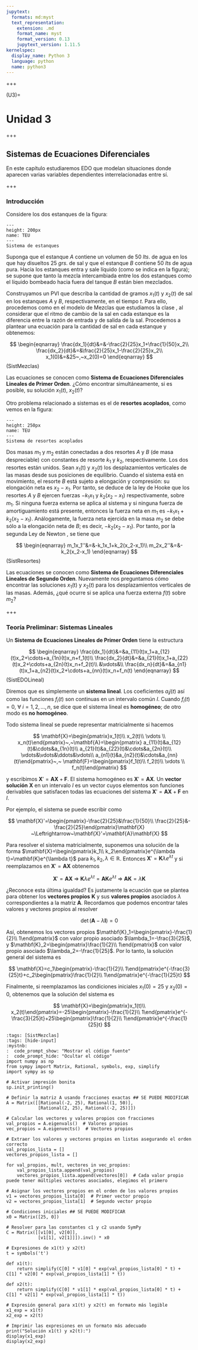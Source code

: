 ```yaml
---
jupytext:
  formats: md:myst
  text_representation:
    extension: .md
    format_name: myst
    format_version: 0.13
    jupytext_version: 1.11.5
kernelspec:
  display_name: Python 3
  language: python
  name: python3
---
```


<!--######################################################################################################################################################################################################################################################################################################################################################
-->

+++

(U3)=
# Unidad 3

+++

## Sistemas de Ecuaciones Diferenciales

En este capítulo estudiaremos EDO que modelan situaciones donde aparecen varias variables dependientes interrelacionadas entre sí.

+++

### Introducción 

Considere los dos estanques de la figura: 

```{figure} SistEDO1.png
---
height: 200px
name: TEU
---
Sistema de estanques
```

Suponga que el estanque $A$ contiene un volumen de $50~lts.$ de agua en los que hay disueltos $25~grs.$ de sal y que el estanque $B$ contiene $50~lts$ de agua pura. Hacia los estanques entra y sale líquido (como se indica en la figura); se supone que tanto la mezcla intercambiada entre
los dos estanques como el líquido bombeado hacia fuera del tanque $B$ están bien mezclados. 

Construyamos un PVI que describa la cantidad de gramos $x_1(t)$ y $x_2(t)$ de sal en los estanques $A$ y $B$, respectivamente, en el tiempo $t$. Para ello, procedemos como en el modelo de Mezclas que estudiamos la clase [](EDOLineal), al considerar que el ritmo de cambio de la sal en cada estanque es la diferencia entre la razón de entrada y de salida de la sal. Procedemos a plantear una ecuación para la cantidad de sal en cada estanque y obtenemos:

$$
\begin{eqnarray}
\frac{dx_1}{dt}&=&-\frac{2}{25}x_1+\frac{1}{50}x_2\\ 
\frac{dx_2}{dt}&=&\frac{2}{25}x_1-\frac{2}{25}x_2\\
x_1(0)&=&25~,~x_2(0)=0
\end{eqnarray}
$$ (SistMezclas)

Las ecuaciones [](SistMezclas) se conocen como **Sistema de Ecuaciones Diferenciales Lineales de Primer Orden**. ¿Cómo encontrar simultáneamente, si es posible, su solución $x_1(t)$, $x_2(t)$?  

Otro problema relacionado a sistemas es el de **resortes acoplados**, como vemos en la figura:

```{figure} SistEDO2.png
---
height: 250px
name: TEU
---
Sistema de resortes acoplados
```

Dos masas $m_1$ y $m_2$ están conectadas a dos resortes $A$ y $B$ (de masa despreciable) con constantes de resorte $k_1$ y $k_2$, respectivamente. Los dos resortes están unidos. Sean $x_1($t) y $x_2(t)$ los desplazamientos verticales de las masas desde sus posiciones de equilibrio. Cuando el sistema está en movimiento, el resorte $B$ está sujeto a elongación y compresión: su elongación neta es $x_2-x_1$. Por tanto, se deduce de la ley de Hooke que los resortes $A$ y $B$ ejercen fuerzas $-k_1x_1$ y $k_2(x_2-x_1)$ respectivamente, sobre $m_1$. Si ninguna fuerza externa se aplica al sistema y si ninguna fuerza de amortiguamiento está presente, entonces la fuerza neta en $m_1$ es $-k_1x_1+k_2(x_2-x_1)$. Análogamente, la fuerza neta ejercida en la masa $m_2$ se debe sólo a la elongación neta de $B$; es decir, $-k_2(x_2-x_1)$. Por tanto, por la segunda Ley de Newton [](eq1.1), se tiene que 

$$
\begin{eqnarray}
m_1x_1''&=&-k_1x_1+k_2(x_2-x_1)\\ 
m_2x_2''&=&-k_2(x_2-x_1)
\end{eqnarray}
$$ (SistResortes)

Las ecuaciones [](SistResortes)se conocen como **Sistema de Ecuaciones Diferenciales Lineales de Segundo Orden**. Nuevamente nos preguntamos cómo encontrar las soluciones $x_1($t) y $x_2(t)$ para los desplazamientos verticales de las masas. Además, ¿qué ocurre si se aplica una fuerza externa $f(t)$ sobre $m_2$?

+++

### Teoría Preliminar: Sistemas Lineales

Un **Sistema de Ecuaciones Lineales de Primer Orden** tiene la estructura 

$$
\begin{eqnarray}
\frac{dx_1}{dt}&=&a_{11}(t)x_1+a_{12}(t)x_2+\cdots+a_{1n}(t)x_n+f_1(t)\\ 
\frac{dx_2}{dt}&=&a_{21}(t)x_1+a_{22}(t)x_2+\cdots+a_{2n}(t)x_n+f_2(t)\\
&\vdots&\\
\frac{dx_n}{dt}&=&a_{n1}(t)x_1+a_{n2}(t)x_2+\cdots+a_{nn}(t)x_n+f_n(t)
\end{eqnarray}
$$ (SistEDOLineal)

Diremos que [](SistEDOLineal) es simplemente un **sistema lineal**. Los coeficientes $a_ij(t)$ así como las funciones $f_i(t)$ son continuas en un intervalo común $I$. Cuando $f_i(t)=0$, $\forall~i=1, 2,\ldots, n$, se dice que el sistema lineal es **homogéneo**; de otro modo es **no homogéneo**.

Todo sistema lineal se puede representar matricialmente si hacemos 

$$
\mathbf{X}=\begin{pmatrix}x_1(t)\\ x_2(t)\\ \vdots \\ x_n(t)\end{pmatrix}~,~\mathbf{A}=\begin{pmatrix} a_{11}(t)&a_{12}(t)&\cdots&a_{1n}(t)\\ a_{21}(t)&a_{22}(t)&\cdots&a_{2n}(t)\\ \vdots&\vdots&\ddots&\vdots\\ a_{n1}(t)&a_{n2}(t)&\cdots&a_{nn}(t)\end{pmatrix}~,~ \mathbf{F}=\begin{pmatrix}f_1(t)\\ f_2(t)\\ \vdots \\ f_n(t)\end{pmatrix}
$$

y escribimos $\mathbf{X}'=\mathbf{A}\mathbf{X}+\mathbf{F}$. El sistema homogéneo es $\mathbf{X}'=\mathbf{A}\mathbf{X}$. Un **vector solución** $\mathbf{X}$ en un intervalo $I$ es un vector cuyos elementos son funciones derivables que satisfacen todas las ecuaciones del sistema $\mathbf{X}'=\mathbf{A}\mathbf{X}+\mathbf{F}$ en $I$.


Por ejemplo, el sistema [](SistMezclas) se puede escribir como 

$$
\mathbf{X}'=\begin{pmatrix}-\frac{2}{25}&\frac{1}{50}\\ \frac{2}{25}&-\frac{2}{25}\end{pmatrix}\mathbf{X} ~\Leftrightarrow~\mathbf{X}'=\mathbf{A}\mathbf{X}
$$

Para resolver el sistema matricialmente, suponemos una solución de la forma $\mathbf{X}=\begin{pmatrix}k_1\\ k_2\end{pmatrix}e^{\lambda t}=\mathbf{K}e^{\lambda t}$ para $k_1,k_2,\lambda\in\mathbb{R}$. Entonces $\mathbf{X}'=\mathbf{K}\lambda e^{\lambda t}$ y si reemplazamos en $\mathbf{X}'=\mathbf{A}\mathbf{X}$ obtenemos

$$
\mathbf{X}'=\mathbf{A}\mathbf{X}~\Rightarrow~\mathbf{K}\lambda e^{\lambda t}=\mathbf{A}\mathbf{K}e^{\lambda t}~\Rightarrow~\mathbf{A}\mathbf{K}=\lambda\mathbf{K}
$$ 

¿Reconoce esta última igualdad? Es justamente la ecuación que se plantea para obtener los **vectores propios** $\mathbf{K}$ y sus **valores propios** asociados $\lambda$ correspondientes a la matriz $\mathbf{A}$. Recordamos que podemos encontrar tales valores y vectores propios al resolver 

$$
\det(\mathbf{A}-\lambda\mathbf{I})=0
$$

Así, obtenemos los vectores propios $\mathbf{K}_1=\begin{pmatrix}-\frac{1}{2}\\ 1\end{pmatrix}$ con valor propio asociado $\lambda_1=-\frac{3}{25}$, y $\mathbf{K}_2=\begin{pmatrix}\frac{1}{2}\\ 1\end{pmatrix}$ con valor propio asociado $\lambda_2=-\frac{1}{25}$. Por lo tanto, la solución general del sistema es 

$$
\mathbf{X}=c_1\begin{pmatrix}-\frac{1}{2}\\ 1\end{pmatrix}e^{-\frac{3}{25}t}+c_2\begin{pmatrix}\frac{1}{2}\\ 1\end{pmatrix}e^{-\frac{1}{25}t}
$$

Finalmente, si reemplazamos las condiciones iniciales $x_1(0)=25$ y $x_2(0)=0$, obtenemos que la solución del sistema [](SistMezclas) es 

$$
\mathbf{X}=\begin{pmatrix}x_1(t)\\ x_2(t)\end{pmatrix}=-25\begin{pmatrix}-\frac{1}{2}\\ 1\end{pmatrix}e^{-\frac{3}{25}t}+25\begin{pmatrix}\frac{1}{2}\\ 1\end{pmatrix}e^{-\frac{1}{25}t}
$$

```{code-cell}
:tags: [SistMezclas]
:tags: [hide-input]
:mystnb:
:  code_prompt_show: "Mostrar el código fuente"
:  code_prompt_hide: "Ocultar el código"
import numpy as np
from sympy import Matrix, Rational, symbols, exp, simplify
import sympy as sp

# Activar impresión bonita
sp.init_printing()

# Definir la matriz A usando fracciones exactas ## SE PUEDE MODIFICAR
A = Matrix([[Rational(-2, 25), Rational(1, 50)],
            [Rational(2, 25), Rational(-2, 25)]])

# Calcular los vectores y valores propios con fracciones
val_propios = A.eigenvals()  # Valores propios
vec_propios = A.eigenvects()  # Vectores propios

# Extraer los valores y vectores propios en listas asegurando el orden correcto
val_propios_lista = []
vectores_propios_lista = []

for val_propios, mult, vectores in vec_propios:
    val_propios_lista.append(val_propios)
    vectores_propios_lista.append(vectores[0])  # Cada valor propio puede tener múltiples vectores asociados, elegimos el primero

# Asignar los vectores propios en el orden de los valores propios
v1 = vectores_propios_lista[0]  # Primer vector propio
v2 = vectores_propios_lista[1]  # Segundo vector propio

# Condiciones iniciales ## SE PUEDE MODIFICAR
x0 = Matrix([25, 0])

# Resolver para las constantes c1 y c2 usando SymPy
C = Matrix([[v1[0], v2[0]],
            [v1[1], v2[1]]]).inv() * x0

# Expresiones de x1(t) y x2(t)
t = symbols('t')

def x1(t):
    return simplify(C[0] * v1[0] * exp(val_propios_lista[0] * t) + C[1] * v2[0] * exp(val_propios_lista[1] * t))

def x2(t):
    return simplify(C[0] * v1[1] * exp(val_propios_lista[0] * t) + C[1] * v2[1] * exp(val_propios_lista[1] * t))

# Expresión general para x1(t) y x2(t) en formato más legible
x1_exp = x1(t)
x2_exp = x2(t)

# Imprimir las expresiones en un formato más adecuado
print("Solución x1(t) y x2(t):")
display(x1_exp)
display(x2_exp)
```